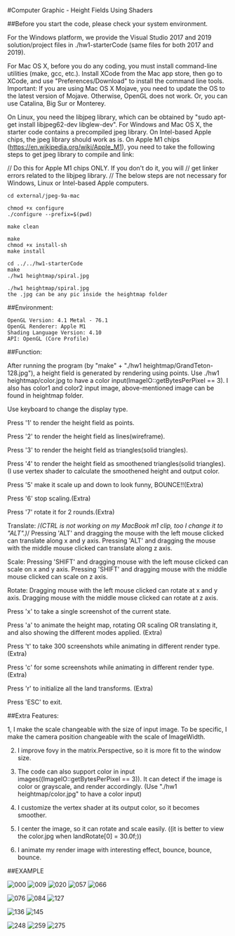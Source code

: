 #Computer Graphic - Height Fields Using Shaders

##Before you start the code, please check your system environment.

For the Windows platform, we provide the Visual Studio 2017 and 2019 solution/project files in ./hw1-starterCode (same files for both 2017 and 2019).

For Mac OS X, before you do any coding, you must install command-line utilities (make, gcc, etc.). Install XCode from the Mac app store, then go to XCode, and use "Preferences/Download" to install the command line tools. Important: If you are using Mac OS X Mojave, you need to update the OS to the latest version of Mojave. Otherwise, OpenGL does not work. Or, you can use Catalina, Big Sur or Monterey.

On Linux, you need the libjpeg library, which can be obtained by "sudo apt-get install libjpeg62-dev libglew-dev". For Windows and Mac OS X, the starter code contains a precompiled jpeg library. On Intel-based Apple chips, the jpeg library should work as is. On Apple M1 chips (https://en.wikipedia.org/wiki/Apple_M1), you need to take the following steps to get jpeg library to compile and link:

// Do this for Apple M1 chips ONLY. If you don't do it, you will
// get linker errors related to the libjpeg library.
// The below steps are not necessary for Windows, Linux or Intel-based Apple computers.
```
cd external/jpeg-9a-mac

chmod +x configure
./configure --prefix=$(pwd)

make clean

make
chmod +x install-sh
make install

cd ../../hw1-starterCode
make
./hw1 heightmap/spiral.jpg

```
```
./hw1 heightmap/spiral.jpg
the .jpg can be any pic inside the heightmap folder
```


##Environment:
```
OpenGL Version: 4.1 Metal - 76.1
OpenGL Renderer: Apple M1
Shading Language Version: 4.10
API: OpenGL (Core Profile)
```

##Function:

After running the program (by "make" + "./hw1 heightmap/GrandTeton-128.jpg"), a height field is generated by rendering using points.
Use ./hw1 heightmap/color.jpg to have a color input(ImageIO::getBytesPerPixel == 3).
I also has color1 and color2 input image, above-mentioned image can be found in heightmap folder.

Use keyboard to change the display type.

Press '1' to render the height field as points.

Press '2' to render the height field as lines(wireframe).

Press '3' to render the height field as triangles(solid triangles).

Press '4' to render the height field as smoothened triangles(solid triangles). (I use vertex shader to calculate the smoothened height and output color.

Press '5' make it scale up and down to look funny, BOUNCE!!(Extra)

Press '6' stop scaling.(Extra)

Press '7' rotate it for 2 rounds.(Extra)

Translate: /*(CTRL is not working on my MacBook m1 clip, too I change it to "ALT".)*/
Pressing 'ALT' and dragging the mouse with the left mouse clicked can translate along x and y axis. 
Pressing 'ALT' and dragging the mouse with the middle mouse clicked can translate along z axis. 

Scale: 
Pressing 'SHIFT' and dragging mouse with the left mouse clicked can scale on x and y axis.
Pressing 'SHIFT' and dragging mouse with the middle mouse clicked can scale on z axis.

Rotate: 
Dragging mouse with the left mouse clicked can rotate at x and y axis.
Dragging mouse with the middle mouse clicked can rotate at z axis.

Press 'x' to take a single screenshot of the current state.

Press 'a' to animate the height map, rotating OR scaling OR translating it, and also showing the different modes applied. (Extra)

Press 't' to take 300 screenshots while animating in different render type. (Extra)

Press 'c' for some screenshots while animating in different render type. (Extra)

Press 'r' to initialize all the land transforms. (Extra)

Press 'ESC' to exit.


##Extra Features:

1, I make the scale changeable with the size of input image.
To be specific, I make the camera position changeable with the scale of ImageWidth.

2. I improve fovy in the matrix.Perspective, so it is more fit to the window size.

3. The code can also support color in input images((ImageIO::getBytesPerPixel == 3)). 
It can detect if the image is color or grayscale, and render accordingly.
(Use "./hw1 heightmap/color.jpg" to have a color input)

4. I customize the vertex shader at its output color, so it becomes smoother.

5. I center the image, so it can rotate and scale easily.
((it is better to view the color.jpg when landRotate[0] = 30.0f;))

6. I animate my render image with interesting effect, bounce, bounce, bounce.

##EXAMPLE

![000](https://user-images.githubusercontent.com/51981236/169444165-7bedbe90-1bbf-4ed2-a07a-42cb11a1d45f.jpg)
![009](https://user-images.githubusercontent.com/51981236/169444191-ddaa3e09-6a96-40e5-abe1-8739fea0e2a9.jpg)
![020](https://user-images.githubusercontent.com/51981236/169444212-118549f0-9a56-4e8f-aebc-f9cdeb23fa53.jpg)
![057](https://user-images.githubusercontent.com/51981236/169444229-12326408-505a-423e-9b83-2d4ac171dee9.jpg)
![066](https://user-images.githubusercontent.com/51981236/169444260-a3818d38-e928-4ead-a1ef-52cbbf1103d9.jpg)

![076](https://user-images.githubusercontent.com/51981236/169444278-ba2de6cb-ea0c-4aef-b51d-80dff9e74e69.jpg)
![084](https://user-images.githubusercontent.com/51981236/169444296-99a189ed-01b4-4ae8-91ac-be582e310b0f.jpg)
![127](https://user-images.githubusercontent.com/51981236/169444325-3d27d4c3-3c97-487d-b885-0e0057da16e8.jpg)

![136](https://user-images.githubusercontent.com/51981236/169444345-0649ee5a-6c40-43f0-893d-dcb787f4321a.jpg)
![145](https://user-images.githubusercontent.com/51981236/169444364-6406af04-dffa-4f44-84f7-f22e729ffd4c.jpg)

![248](https://user-images.githubusercontent.com/51981236/169444400-9b73ea6d-cd36-4d1e-9f7b-ad07020d54df.jpg)
![259](https://user-images.githubusercontent.com/51981236/169444423-822c1882-0564-4a82-8100-74bddcf7b00f.jpg)
![275](https://user-images.githubusercontent.com/51981236/169444449-ef28b1de-881d-4a38-9e24-fd51f4cc60f5.jpg)

